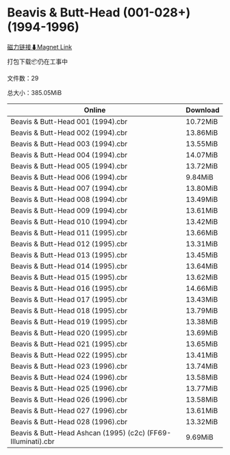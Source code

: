 # Beavis & Butt-Head (001-028+)(1994-1996)

[磁力链接⬇Magnet Link](magnet:?xt=urn:btih:68bd01067e18a7ba885820266253b38208651d22&dn=Beavis%20%26%20Butt-Head%20%28001-028%2B%29%281994-1996%29)

打包下载📦仍在工事中

文件数：29

总大小：385.05MiB

Online | Download
--- | ---
Beavis & Butt-Head 001 (1994).cbr | 10.72MiB
Beavis & Butt-Head 002 (1994).cbr | 13.86MiB
Beavis & Butt-Head 003 (1994).cbr | 13.55MiB
Beavis & Butt-Head 004 (1994).cbr | 14.07MiB
Beavis & Butt-Head 005 (1994).cbr | 13.72MiB
Beavis & Butt-Head 006 (1994).cbr | 9.84MiB
Beavis & Butt-Head 007 (1994).cbr | 13.80MiB
Beavis & Butt-Head 008 (1994).cbr | 13.49MiB
Beavis & Butt-Head 009 (1994).cbr | 13.61MiB
Beavis & Butt-Head 010 (1994).cbr | 13.42MiB
Beavis & Butt-Head 011 (1995).cbr | 13.66MiB
Beavis & Butt-Head 012 (1995).cbr | 13.31MiB
Beavis & Butt-Head 013 (1995).cbr | 13.45MiB
Beavis & Butt-Head 014 (1995).cbr | 13.64MiB
Beavis & Butt-Head 015 (1995).cbr | 13.62MiB
Beavis & Butt-Head 016 (1995).cbr | 14.66MiB
Beavis & Butt-Head 017 (1995).cbr | 13.43MiB
Beavis & Butt-Head 018 (1995).cbr | 13.79MiB
Beavis & Butt-Head 019 (1995).cbr | 13.38MiB
Beavis & Butt-Head 020 (1995).cbr | 13.69MiB
Beavis & Butt-Head 021 (1995).cbr | 13.65MiB
Beavis & Butt-Head 022 (1995).cbr | 13.41MiB
Beavis & Butt-Head 023 (1996).cbr | 13.74MiB
Beavis & Butt-Head 024 (1996).cbr | 13.58MiB
Beavis & Butt-Head 025 (1996).cbr | 13.77MiB
Beavis & Butt-Head 026 (1996).cbr | 13.58MiB
Beavis & Butt-Head 027 (1996).cbr | 13.61MiB
Beavis & Butt-Head 028 (1996).cbr | 13.32MiB
Beavis & Butt-Head Ashcan (1995) (c2c) (FF69-Illuminati).cbr | 9.69MiB
